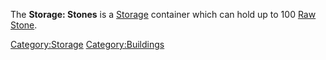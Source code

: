 The **Storage: Stones** is a [Storage](Storage.md "wikilink") container
which can hold up to 100 [Raw Stone](Raw_Stone.md "wikilink").

[Category:Storage](Category:Storage "wikilink")
[Category:Buildings](Category:Buildings "wikilink")